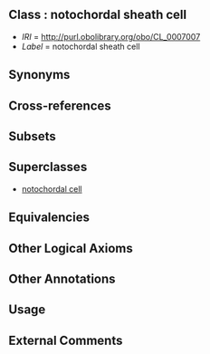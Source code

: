 
## Class : notochordal sheath cell

 * *IRI* = http://purl.obolibrary.org/obo/CL_0007007
 * *Label* = notochordal sheath cell

## Synonyms


## Cross-references


## Subsets


## Superclasses

 * [notochordal cell](../../CL/05/CL_0007005.md)

## Equivalencies


## Other Logical Axioms


## Other Annotations


## Usage


## External Comments

